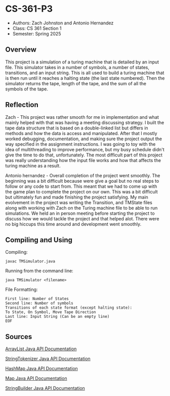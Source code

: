 # CS-361-P3

* Authors: Zach Johnston and Antonio Hernandez
* Class: CS 361 Section 1
* Semester: Spring 2025

## Overview

This project is a simulation of a turing machine that is detailed by an input file. This simulator takes in a number of symbols,
a number of states, transitions, and an input string. This is all used to build a turing machine that is then run until it reaches
a halting state (the last state numbered). Then the simulator returns the tape, length of the tape, and the sum of all the symbols
of the tape.

## Reflection

Zach - This project was rather smooth for me in implementation and what mainly helped with that was having a meeting discussing strategy.
I built the tape data structure that is based on a double-linked list but differs in methods and how the data is access and manipulated.
After that I mostly worked debugging, documentation, and making sure the project output the way specified in the assignment instructions. 
I was going to toy with the idea of multithreading to improve performance, but my busy schedule didn't give the time to do that, unfortunately.
The most difficult part of this project was really understanding how the input file works and how that affects the turing machine as a result.


Antonio hernandez - Overall completion of the project went smoothly. The beginning was a bit difficult because were give a goal but no real steps to follow or any code to start from. This meant that we had to come up with the game plan to complete the project on our own. This was a bit difficult but ultimately fun and made finishing the project satisfying. 
My main evolvement in the project was writing the Transition, and TMState files along with working with Zach on the Turing machine file to be able to run simulations. We held an in person meeting before starting the project to discuss how we would tackle the project and that helped alot. There were no big hiccups this time around and development went smoothly.

## Compiling and Using

Compiling:

    javac TMSimulator.java

Running from the command line:

    java TMSimulator <filename>

File Formatting:

    First line: Number of States
    Second line: Number of symbols
    Transitions of each state format (except halting state):
    To State, On Symbol, Move Tape Direction
    Last line: Input String (Can be an empty line) 
    EOF

## Sources

[ArrayList Java API Documentation](https://docs.oracle.com/javase/8/docs/api/java/util/ArrayList.html)

[StringTokenizer Java API Documentation](https://docs.oracle.com/javase/8/docs/api/java/util/StringTokenizer.html)

[HashMap Java API Documentation](https://docs.oracle.com/javase/8/docs/api/java/util/HashMap.html)

[Map Java API Documentation](https://docs.oracle.com/javase/8/docs/api/java/util/Map.html)

[StringBuilder Java API Documentation](https://docs.oracle.com/javase/8/docs/api/java/lang/StringBuilder.html)